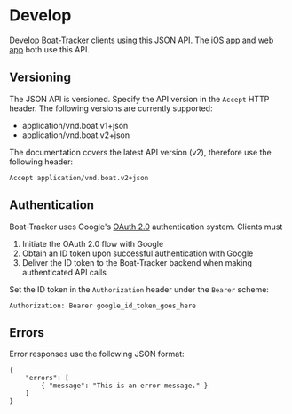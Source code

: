 # Develop

Develop [Boat-Tracker](https://www.boat-tracker.com) clients using this JSON API. 
The [iOS app](https://itunes.apple.com/us/app/boat-tracker/id1434203398?ls=1&mt=8) and 
[web app](https://www.boat-tracker.com) both use this API.

## Versioning

The JSON API is versioned. Specify the API version in the `Accept` HTTP header. The following versions are currently
supported:

- application/vnd.boat.v1+json
- application/vnd.boat.v2+json

The documentation covers the latest API version (v2), therefore use the following header:

    Accept application/vnd.boat.v2+json

## Authentication

Boat-Tracker uses Google's [OAuth 2.0](https://developers.google.com/identity/protocols/OpenIDConnect) authentication 
system. Clients must

1. Initiate the OAuth 2.0 flow with Google
1. Obtain an ID token upon successful authentication with Google
1. Deliver the ID token to the Boat-Tracker backend when making authenticated API calls

Set the ID token in the `Authorization` header under the `Bearer` scheme:

    Authorization: Bearer google_id_token_goes_here
    
## Errors

Error responses use the following JSON format:

    {
        "errors": [
            { "message": "This is an error message." }
        ]
    }
